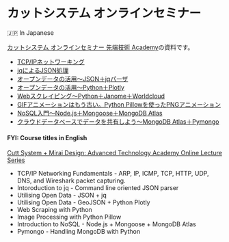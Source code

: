 # カットシステム オンラインセミナー

🇯🇵 In Japanese

[カットシステム オンラインセミナー 先端技術 Academy](https://seminar.cutt.co.jp)の資料です。

- [TCP/IPネットワーキング](./TcpIp/README.md)
- [jqによるJSON処理](./Jq/README.md)
- [オープンデータの活用～JSON＋jqパーザ](./OpenData-Jq/README.md)
- [オープンデータの活用～Python＋Plotly](./OpenData-Plotly/README.md)
- [Webスクレイピング～Python＋Janome＋Worldcloud](./Scraping/README.md)
- [GIFアニメーションはもう古い。Python Pillowを使ったPNGアニメーション](./Pillow/README.md)
- [NoSQL入門～Node.js＋Mongoose＋MongoDB Atlas](./NoSQL/README.md)
- [クラウドデータベースでデータを共有しよう～MongoDB Atlas＋Pymongo](./Pymongo/README.md)

#### FYI: Course titles in English

[Cutt System + Mirai Design: Advanced Technology Academy Online Lecture Series](https://seminar.cutt.co.jp/)

- TCP/IP Networking Fundamentals - ARP, IP, ICMP, TCP, HTTP, UDP, DNS, and Wireshark packet capturing.
- Intoroduction to jq - Command line oriented JSON parser
- Utilising Open Data - JSON + jq
- Utilising Open Data - GeoJSON + Python Plotly
- Web Scraping with Python  
- Image Processing with Python Pillow
- Introduction to NoSQL - Node.js + Mongoose + MongoDB Atlas
- Pymongo - Handling MongoDB with Python
